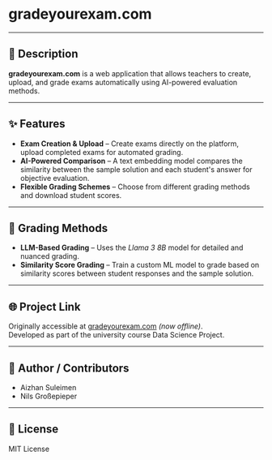 # gradeyourexam.com

---

## 📌 Description
**gradeyourexam.com** is a web application that allows teachers to create, upload, and grade exams automatically using AI-powered evaluation methods.

---

## ✨ Features
- **Exam Creation & Upload** – Create exams directly on the platform, upload completed exams for automated grading.  
- **AI-Powered Comparison** – A text embedding model compares the similarity between the sample solution and each student's answer for objective evaluation.  
- **Flexible Grading Schemes** – Choose from different grading methods and download student scores.  

---

## 📝 Grading Methods
- **LLM-Based Grading** – Uses the *Llama 3 8B* model for detailed and nuanced grading.  
- **Similarity Score Grading** – Train a custom ML model to grade based on similarity scores between student responses and the sample solution.  

---

## 🌐 Project Link
Originally accessible at [gradeyourexam.com](http://www.gradeyourexam.com/) *(now offline)*.  
Developed as part of the university course Data Science Project.

---

## 👥 Author / Contributors
- Aizhan Suleimen  
- Nils Großepieper  

---

## 📜 License
MIT License
